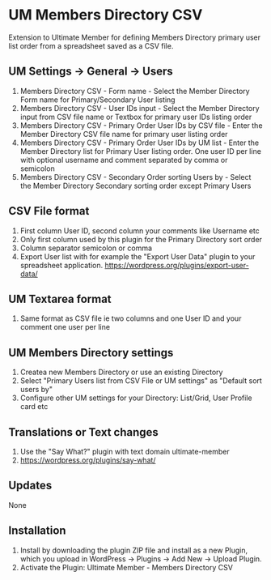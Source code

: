 # UM Members Directory CSV
Extension to Ultimate Member for defining Members Directory primary user list order from a spreadsheet saved as a CSV file.

## UM Settings -> General -> Users
1. Members Directory CSV - Form name - Select the Member Directory Form name for Primary/Secondary User listing
2. Members Directory CSV - User IDs input - Select the Member Directory input from CSV file name or Textbox for primary user IDs listing order
3. Members Directory CSV - Primary Order User IDs by CSV file - Enter the Member Directory CSV file name for primary user listing order
4. Members Directory CSV - Primary Order User IDs by UM list - Enter the Member Directory list for Primary User listing order. One user ID per line with optional username and comment separated by comma or semicolon
5. Members Directory CSV - Secondary Order sorting Users by - Select the Member Directory Secondary sorting order except Primary Users

## CSV File format
1. First column User ID, second column your comments like Username etc
2. Only first column used by this plugin for the Primary Directory sort order
3. Column separator semicolon or comma
4. Export User list with for example the "Export User Data" plugin to your spreadsheet application. https://wordpress.org/plugins/export-user-data/

## UM Textarea format
1. Same format as CSV file ie two columns and one User ID and your comment one user per line

## UM Members Directory settings
1. Createa new Members Directory or use an existing Directory
2. Select "Primary Users list from CSV File or UM settings" as "Default sort users by"
3. Configure other UM settings for your Directory: List/Grid, User Profile card etc

## Translations or Text changes
1. Use the "Say What?" plugin with text domain ultimate-member
2. https://wordpress.org/plugins/say-what/

## Updates
None

## Installation
1. Install by downloading the plugin ZIP file and install as a new Plugin, which you upload in WordPress -> Plugins -> Add New -> Upload Plugin.
2. Activate the Plugin: Ultimate Member - Members Directory CSV
